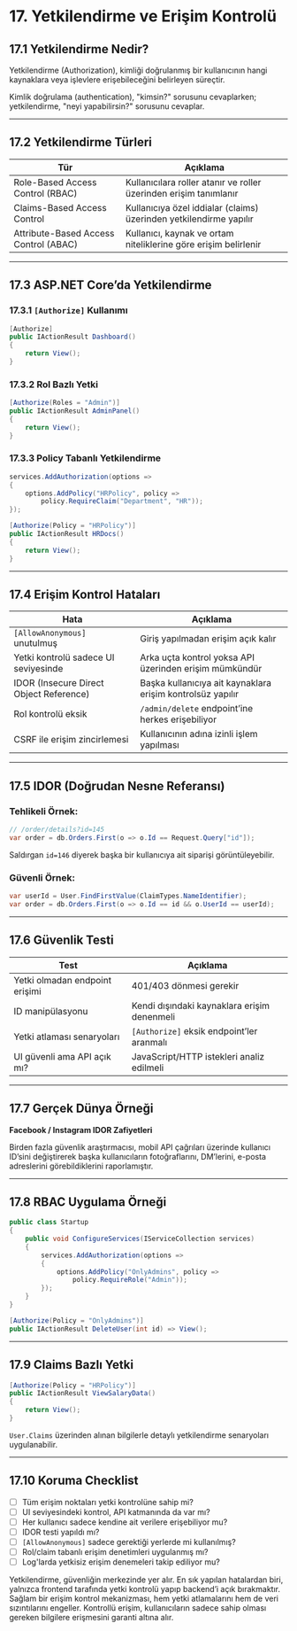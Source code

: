 # 17. Yetkilendirme ve Erişim Kontrolü

## 17.1 Yetkilendirme Nedir?

Yetkilendirme (Authorization), kimliği doğrulanmış bir kullanıcının hangi kaynaklara veya işlevlere erişebileceğini belirleyen süreçtir.

Kimlik doğrulama (authentication), "kimsin?" sorusunu cevaplarken; yetkilendirme, "neyi yapabilirsin?" sorusunu cevaplar.

---

## 17.2 Yetkilendirme Türleri

| Tür                                   | Açıklama                                                           |
| ------------------------------------- | ------------------------------------------------------------------ |
| Role-Based Access Control (RBAC)      | Kullanıcılara roller atanır ve roller üzerinden erişim tanımlanır  |
| Claims-Based Access Control           | Kullanıcıya özel iddialar (claims) üzerinden yetkilendirme yapılır |
| Attribute-Based Access Control (ABAC) | Kullanıcı, kaynak ve ortam niteliklerine göre erişim belirlenir    |

---

## 17.3 ASP.NET Core’da Yetkilendirme

### 17.3.1 `[Authorize]` Kullanımı

```csharp
[Authorize]
public IActionResult Dashboard()
{
    return View();
}
```

### 17.3.2 Rol Bazlı Yetki

```csharp
[Authorize(Roles = "Admin")]
public IActionResult AdminPanel()
{
    return View();
}
```

### 17.3.3 Policy Tabanlı Yetkilendirme

```csharp
services.AddAuthorization(options =>
{
    options.AddPolicy("HRPolicy", policy =>
        policy.RequireClaim("Department", "HR"));
});
```

```csharp
[Authorize(Policy = "HRPolicy")]
public IActionResult HRDocs()
{
    return View();
}
```

---

## 17.4 Erişim Kontrol Hataları

| Hata                                    | Açıklama                                                   |
| --------------------------------------- | ---------------------------------------------------------- |
| `[AllowAnonymous]` unutulmuş            | Giriş yapılmadan erişim açık kalır                         |
| Yetki kontrolü sadece UI seviyesinde    | Arka uçta kontrol yoksa API üzerinden erişim mümkündür     |
| IDOR (Insecure Direct Object Reference) | Başka kullanıcıya ait kaynaklara erişim kontrolsüz yapılır |
| Rol kontrolü eksik                      | `/admin/delete` endpoint’ine herkes erişebiliyor           |
| CSRF ile erişim zincirlemesi            | Kullanıcının adına izinli işlem yapılması                  |

---

## 17.5 IDOR (Doğrudan Nesne Referansı)

### Tehlikeli Örnek:

```csharp
// /order/details?id=145
var order = db.Orders.First(o => o.Id == Request.Query["id"]);
```

Saldırgan `id=146` diyerek başka bir kullanıcıya ait siparişi görüntüleyebilir.

### Güvenli Örnek:

```csharp
var userId = User.FindFirstValue(ClaimTypes.NameIdentifier);
var order = db.Orders.First(o => o.Id == id && o.UserId == userId);
```

---

## 17.6 Güvenlik Testi

| Test                           | Açıklama                                    |
| ------------------------------ | ------------------------------------------- |
| Yetki olmadan endpoint erişimi | 401/403 dönmesi gerekir                     |
| ID manipülasyonu               | Kendi dışındaki kaynaklara erişim denenmeli |
| Yetki atlaması senaryoları     | `[Authorize]` eksik endpoint’ler aranmalı   |
| UI güvenli ama API açık mı?    | JavaScript/HTTP istekleri analiz edilmeli   |

---

## 17.7 Gerçek Dünya Örneği

**Facebook / Instagram IDOR Zafiyetleri**

Birden fazla güvenlik araştırmacısı, mobil API çağrıları üzerinde kullanıcı ID’sini değiştirerek başka kullanıcıların fotoğraflarını, DM’lerini, e-posta adreslerini görebildiklerini raporlamıştır.

---

## 17.8 RBAC Uygulama Örneği

```csharp
public class Startup
{
    public void ConfigureServices(IServiceCollection services)
    {
        services.AddAuthorization(options =>
        {
            options.AddPolicy("OnlyAdmins", policy =>
                policy.RequireRole("Admin"));
        });
    }
}
```

```csharp
[Authorize(Policy = "OnlyAdmins")]
public IActionResult DeleteUser(int id) => View();
```

---

## 17.9 Claims Bazlı Yetki

```csharp
[Authorize(Policy = "HRPolicy")]
public IActionResult ViewSalaryData()
{
    return View();
}
```

`User.Claims` üzerinden alınan bilgilerle detaylı yetkilendirme senaryoları uygulanabilir.

---

## 17.10 Koruma Checklist

* [ ] Tüm erişim noktaları yetki kontrolüne sahip mi?
* [ ] UI seviyesindeki kontrol, API katmanında da var mı?
* [ ] Her kullanıcı sadece kendine ait verilere erişebiliyor mu?
* [ ] IDOR testi yapıldı mı?
* [ ] `[AllowAnonymous]` sadece gerektiği yerlerde mi kullanılmış?
* [ ] Rol/claim tabanlı erişim denetimleri uygulanmış mı?
* [ ] Log'larda yetkisiz erişim denemeleri takip ediliyor mu?

Yetkilendirme, güvenliğin merkezinde yer alır. En sık yapılan hatalardan biri, yalnızca frontend tarafında yetki kontrolü yapıp backend’i açık bırakmaktır. Sağlam bir erişim kontrol mekanizması, hem yetki atlamalarını hem de veri sızıntılarını engeller. Kontrollü erişim, kullanıcıların sadece sahip olması gereken bilgilere erişmesini garanti altına alır.
